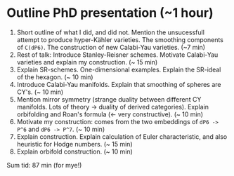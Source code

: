 # Outline PhD presentation (~1 hour)

 1. Short outline of what I did, and did not. Mention the unsucessfull attempt to produce hyper-Kähler varieties. The smoothing components of `C(dP6)`. The construction of new Calabi-Yau varieties. (~7 min)
 2. Rest of talk: Introduce Stanley-Reisner schemes. Motivate Calabi-Yau varieties and explain my construction. (~ 15 min)
 3. Explain SR-schemes. One-dimensional examples. Explain the SR-ideal of the hexagon. (~ 10 min)
 3. Introduce Calabi-Yau manifolds. Explain that smoothing of spheres are CY's. (~ 10 min)
 4. Mention mirror symmetry (strange duality between different CY manifolds. Lots of theory -> duality of derived categories). Explain orbifolding and Roan's formula (<- very constructive). (~ 10 min)
 5. Motivate my construction: comes from the two embeddings of `dP6 -> P^6` and `dP6 -> P^7`. (~ 10 min)
 6. Explain construction. Explain calculation of Euler characteristic, and also heuristic for Hodge numbers. (~ 15 min)
 7. Explain orbifold construction. (~ 10 min)

Sum tid: 87 min (for mye!)
